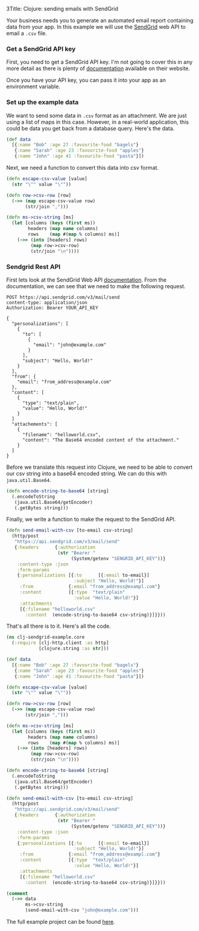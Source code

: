 3Title: Clojure: sending emails with SendGrid

Your business needs you to generate an automated email report containing data from your app. In this example we will use the [SendGrid](https://sendgrid.com) web API to email a `.csv` file.

### Get a SendGrid API key

First, you need to get a SendGrid API key. I'm not going to cover this in any more detail as there is plenty of [documentation](https://sendgrid.com/docs/ui/account-and-settings/api-keys/) available on their website.

Once you have your API key, you can pass it into your app as an environment variable.

### Set up the example data

We want to send some data in `.csv` format as an attachment. We are just using a list of maps in this case. However, in a real-world application, this could be data you get back from a database query. Here's the data.

```clojure
(def data
  [{:name "Bob" :age 27 :favourite-food "bagels"}
   {:name "Sarah" :age 23 :favourite-food "apples"}
   {:name "John" :age 41 :favourite-food "pasta"}])
```

Next, we need a function to convert this data into csv format.

```clojure
(defn escape-csv-value [value]
  (str "\"" value "\""))

(defn row->csv-row [row]
  (->> (map escape-csv-value row)
       (str/join ",")))

(defn ms->csv-string [ms]
  (let [columns (keys (first ms))
        headers (map name columns)
        rows    (map #(map % columns) ms)]
    (->> (into [headers] rows)
         (map row->csv-row)
         (str/join "\n"))))
```

### Sendgrid Rest API

First lets look at the SendGrid Web API [documentation](https://sendgrid.com/docs/API_Reference/Web_API_v3/Mail/index.html). From the documentation, we can see that we need to make the following request.

```
POST https://api.sendgrid.com/v3/mail/send
content-type: application/json
Authorization: Bearer YOUR_API_KEY

{
  "personalizations": [
    {
      "to": [
        {
          "email": "john@example.com"
        }
      ],
      "subject": "Hello, World!"
    }
  ],
  "from": {
    "email": "from_address@example.com"
  },
  "content": [
    {
      "type": "text/plain",
      "value": "Hello, World!"
    }
  ]
  "attachements": [
    {
      "filename": "helloworld.csv",
      "content": "The Base64 encoded content of the attachment."
    }
  ]
}
```

Before we translate this request into Clojure, we need to be able to convert our csv string into a base64 encoded string. We can do this with `java.util.Base64`.

```clojure
(defn encode-string-to-base64 [string]
  (.encodeToString
   (java.util.Base64/getEncoder)
   (.getBytes string)))
```

Finally, we write a function to make the request to the SendGrid API.

```clojure
(defn send-email-with-csv [to-email csv-string]
  (http/post
   "https://api.sendgrid.com/v3/mail/send"
   {:headers      {:authorization
                   (str "Bearer "
                        (System/getenv "SENGRID_API_KEY"))}
    :content-type :json
    :form-params
    {:personalizations [{:to      [{:email to-email}]
                         :subject "Hello, World!"}]
     :from             {:email "from_address@exampl.com"}
     :content          [{:type  "text/plain"
                         :value "Hello, World!"}]
     :attachments
     [{:filename "helloworld.csv"
       :content  (encode-string-to-base64 csv-string)}]}}))
```

That's all there is to it. Here's all the code.

```clojure
(ns clj-sendgrid-example.core
  (:require [clj-http.client :as http]
            [clojure.string :as str]))

(def data
  [{:name "Bob" :age 27 :favourite-food "bagels"}
   {:name "Sarah" :age 23 :favourite-food "apples"}
   {:name "John" :age 41 :favourite-food "pasta"}])

(defn escape-csv-value [value]
  (str "\"" value "\""))

(defn row->csv-row [row]
  (->> (map escape-csv-value row)
       (str/join ",")))

(defn ms->csv-string [ms]
  (let [columns (keys (first ms))
        headers (map name columns)
        rows    (map #(map % columns) ms)]
    (->> (into [headers] rows)
         (map row->csv-row)
         (str/join "\n"))))

(defn encode-string-to-base64 [string]
  (.encodeToString
   (java.util.Base64/getEncoder)
   (.getBytes string)))

(defn send-email-with-csv [to-email csv-string]
  (http/post
   "https://api.sendgrid.com/v3/mail/send"
   {:headers      {:authorization
                   (str "Bearer "
                        (System/getenv "SENGRID_API_KEY"))}
    :content-type :json
    :form-params
    {:personalizations [{:to      [{:email to-email}]
                         :subject "Hello, World!"}]
     :from             {:email "from_address@exampl.com"}
     :content          [{:type  "text/plain"
                         :value "Hello, World!"}]
     :attachments
     [{:filename "helloworld.csv"
       :content  (encode-string-to-base64 csv-string)}]}}))

(comment
  (->> data
       ms->csv-string
       (send-email-with-csv "john@example.com")))
```

The full example project can be found [here](https://github.com/andersmurphy/clj-cookbook/tree/master/sending-email/sendgrid-example).
